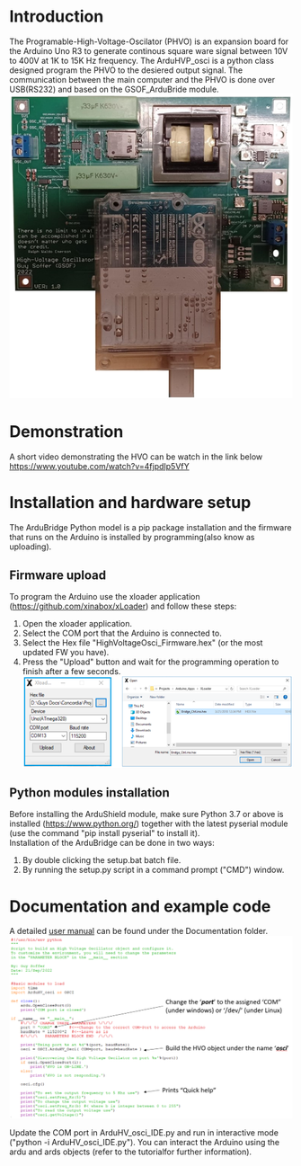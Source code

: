# Introduction
The Programable-High-Voltage-Oscilator (PHVO) is an expansion board for the Arduino Uno R3 to generate continous square ware signal between 10V to 400V at 1K to 15K Hz frequency.
The ArduHVP_osci is a python class designed program the PHVO to the desiered output signal.
The communication between the main computer and the PHVO is done over USB(RS232) and based on the GSOF_ArduBride module.
![Alt text](./Documentation/GSOF_PHVO.png "Programable High Voltage Oscillator")

# Demonstration
A short video demonstrating the HVO can be watch in the link below
https://www.youtube.com/watch?v=4fjpdIp5VfY

# Installation and hardware setup
The ArduBridge Python model is a pip package installation and the firmware that runs on the Arduino is installed by programming(also know as uploading).
## Firmware upload
To program the Arduino use the xloader application (https://github.com/xinabox/xLoader) and follow these steps:
1.	Open the xloader application.
2.	Select the COM port that the Arduino is connected to.
3.	Select the Hex file "HighVoltageOsci_Firmware.hex" (or the most updated FW you have).
4.	Press the "Upload" button and wait for the programming operation to finish after a few seconds.
![Alt text](./Documentation/fw_upload.png "Firmware upload")

## Python modules installation
Before installing the ArduShield module, make sure Python 3.7 or above is installed (https://www.python.org/) together with the latest pyserial module (use the command "pip install pyserial" to install it).<br />
Installation of the ArduBridge can be done in two ways:
1.	By double clicking the setup.bat batch file.
2.	By running the setup.py script in a command prompt ("CMD") window.

# Documentation and example code
A detailed [user manual](./Documentation/HighVoltageOscilator_UM.pdf) can be found under the Documentation folder.
![Alt text](./Documentation/codeTemplate.png "Basic Code Template")

Update the COM port in ArduHV_osci_IDE.py and run in interactive mode ("python -i ArduHV_osci_IDE.py").
You can interact the Arduino using the ardu and ards objects (refer to the tutorialfor further information).
